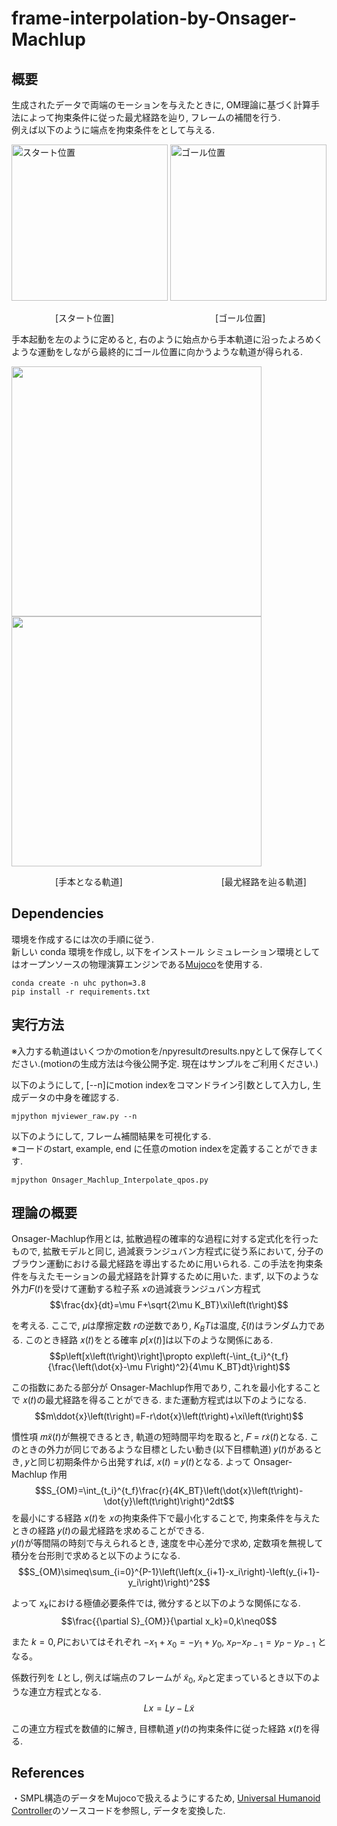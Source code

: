 
# **frame-interpolation-by-Onsager-Machlup**

## 概要 
生成されたデータで両端のモーションを与えたときに, OM理論に基づく計算手法によって拘束条件に従った最尤経路を辿り, フレームの補間を行う.  
例えば以下のように端点を拘束条件をとして与える.  

<img src="https://github.com/rimao-uni/frame-interpolation-by-Onsager-Machlup/assets/img/start.png" alt="スタート位置" height="250">
<img src="https://github.com/rimao-uni/frame-interpolation-by-Onsager-Machlup/assets/img/end.png" alt="ゴール位置" height="250">

　　　　　[スタート位置]　　　　　　　 　　　　  [ゴール位置]　　　　　　　　　　

手本起動を左のように定めると, 右のように始点から手本軌道に沿ったよろめくような運動をしながら最終的にゴール位置に向かうような軌道が得られる.  

<img src="https://github.com/rimao-uni/frame-interpolation-by-Onsager-Machlup/assets/117995370/670cb76b-8873-4e70-bdb6-88bda1f580c3" height="400">
<img src="https://github.com/rimao-uni/frame-interpolation-by-Onsager-Machlup/assets/117995370/30146839-eecb-4231-9f87-350f889223a6" height="400">  

　　　　　[手本となる軌道]  　　　　　　　　　　　[最尤経路を辿る軌道]  

## Dependencies  
環境を作成するには次の手順に従う.  
新しい conda 環境を作成し, 以下をインストール
シミュレーション環境としてはオープンソースの物理演算エンジンである[Mujoco](https://mujoco.org/)を使用する.
```
conda create -n uhc python=3.8
pip install -r requirements.txt
```
## 実行方法
※入力する軌道はいくつかのmotionを/npyresultのresults.npyとして保存してください.(motionの生成方法は今後公開予定. 現在はサンプルをご利用ください.)

以下のようにして, [--n]にmotion indexをコマンドライン引数として入力し, 生成データの中身を確認する.  
```
mjpython mjviewer_raw.py --n
```

以下のようにして, フレーム補間結果を可視化する.   
※コードのstart, example, end に任意のmotion indexを定義することができます.
```
mjpython Onsager_Machlup_Interpolate_qpos.py  
```

## 理論の概要
Onsager-Machlup作用とは, 拡散過程の確率的な過程に対する定式化を行ったもので, 拡散モデルと同じ, 過減衰ランジュバン方程式に従う系において, 分子のブラウン運動における最尤経路を導出するために用いられる. この手法を拘束条件を与えたモーションの最尤経路を計算するために用いた. まず, 以下のような外力𝐹(𝑡)を受けて運動する粒子系 𝑥の過減衰ランジュバン方程式 
$$\frac{dx}{dt}=\mu F+\sqrt{2\mu K_BT}\xi\left(t\right)$$

を考える. ここで, 𝜇は摩擦定数 𝑟の逆数であり, $K_BT$は温度, 𝜉(𝑡)はランダム力である. このとき経路 𝑥(𝑡)をとる確率 𝑝[𝑥(𝑡)]は以下のような関係にある. 
$$p\left[x\left(t\right)\right]\propto exp\left(-\int_{t_i}^{t_f}{\frac{\left(\dot{x}-\mu F\right)^2}{4\mu K_BT}dt}\right)$$

この指数にあたる部分が Onsager-Machlup作用であり, これを最小化することで 𝑥(𝑡)の最尤経路を得ることができる. また運動方程式は以下のようになる. 
$$m\ddot{x}\left(t\right)=F-r\dot{x}\left(t\right)+\xi\left(t\right)$$

慣性項 𝑚𝑥̈(𝑡)が無視できるとき, 軌道の短時間平均を取ると, 𝐹 = 𝑟𝑥̇(𝑡)となる. このときの外力が同じであるような目標としたい動き(以下目標軌道) 𝑦(𝑡)があるとき, 𝑦と同じ初期条件から出発すれば, 𝑥(𝑡) = 𝑦(𝑡)となる. よって Onsager-Machlup 作用 
$$S_{OM}=\int_{t_i}^{t_f}\frac{r}{4K_BT}\left(\dot{x}\left(t\right)-\dot{y}\left(t\right)\right)^2dt$$
を最小にする経路 𝑥(𝑡)を 𝑥の拘束条件下で最小化することで, 拘束条件を与えたときの経路 𝑦(𝑡)の最尤経路を求めることができる.   
𝑦(𝑡)が等間隔の時刻で与えられるとき, 速度を中心差分で求め, 定数項を無視して積分を台形則で求めると以下のようになる.   
$$S_{OM}\simeq\sum_{i=0}^{P-1}\left(\left(x_{i+1}-x_i\right)-\left(y_{i+1}-y_i\right)\right)^2$$

よって $x_k$における極値必要条件では, 微分すると以下のような関係になる.  
$$\frac{{\partial S}_{OM}}{\partial x_k}=0,k\neq0$$  

また $k=0,P$においてはそれぞれ ${-x_1+x}_0={-y_1+y}_0$, $x_P{-x} _ {P-1}=y_P-y _{P-1}$ となる。
  
係数行列を $L$とし, 例えば端点のフレームが ${\widetilde{x}}_0$, ${\widetilde{x}}_P$と定まっているとき以下のような連立方程式となる.  
$$Lx=Ly-L\widetilde{x}$$

この連立方程式を数値的に解き, 目標軌道 𝑦(𝑡)の拘束条件に従った経路 𝑥(𝑡)を得る.   


## References
・SMPL構造のデータをMujocoで扱えるようにするため, [Universal Humanoid Controller](https://github.com/ZhengyiLuo/UHC?tab=readme-ov-file)のソースコードを参照し, データを変換した.
